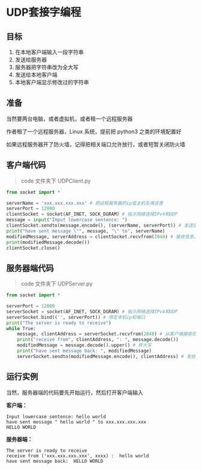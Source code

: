 # UDP套接字编程

## 目标

1.   在本地客户端输入一段字符串
2.   发送给服务器
3.   服务器把字符串改为全大写
4.   发送给本地客户端
5.   本地客户端显示修改过的字符串

## 准备

当然要两台电脑，或者虚拟机，或者租一个远程服务器

作者租了一个远程服务器，Linux 系统，提前把 python3 之类的环境配置好

如果远程服务器开了防火墙，记得把相关端口允许放行，或者短暂关闭防火墙

## 客户端代码

>   code 文件夹下 UDPClient.py

```python
from socket import *

serverName = 'xxx.xxx.xxx.xxx' # 把远程服务器的ip或主机名填这里
serverPort = 12000
clientSocket = socket(AF_INET, SOCK_DGRAM) # 指示网络选择IPv4和UDP
message = input("Input lowercase sentence: ")
clientSocket.sendto(message.encode(), (serverName, serverPort)) # 发送信息
print("have sent message \"", message, "\" to", serverName)
modifiedMessage, serverAddress = clientSocket.recvfrom(2048) # 接收信息，2048表示缓存长度
print(modifiedMessage.decode())
clientSocket.close()
```

## 服务器端代码

>   code 文件夹下 UDPServer.py

```python
from socket import *

serverPort = 12000
serverSocket = socket(AF_INET, SOCK_DGRAM) # 指示网络选择IPv4和UDP
serverSocket.bind(('', serverPort)) # 绑定本机ip和端口
print("The server is ready to receive")
while True:
    message, clientAddress = serverSocket.recvfrom(2048) # 从客户端接收信息，2048表示缓存长度
    print("receive from", clientAddress, ": ", message.decode())
    modifiedMessage = message.decode().upper() # 转大写
    print("have sent message back: ", modifiedMessage)
    serverSocket.sendto(modifiedMessage.encode(), clientAddress) # 发给客户端
```

## 运行实例

当然，服务器端的代码要先开始运行，然后打开客户端输入

**客户端：**

```
Input lowercase sentence: hello world
have sent message " hello world " to xxx.xxx.xxx.xxx
HELLO WORLD
```

**服务器端：**

```
The server is ready to receive
receive from ('xxx.xxx.xxx.xxx', xxxx) :  hello world
have sent message back:  HELLO WORLD
```

